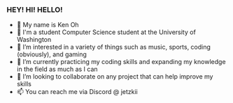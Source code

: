 ### HEY! HI! HELLO!   
- 👋 My name is Ken Oh
- 📖 I'm a student Computer Science student at the University of Washington
- 👀 I’m interested in a variety of things such as music, sports, coding (obviously), and gaming
- 🌱 I’m currently practicing my coding skills and expanding my knowledge in the field as much as I can
- 💞️ I’m looking to collaborate on any project that can help improve my skills
- 📫 You can reach me via Discord @ jetzkii
